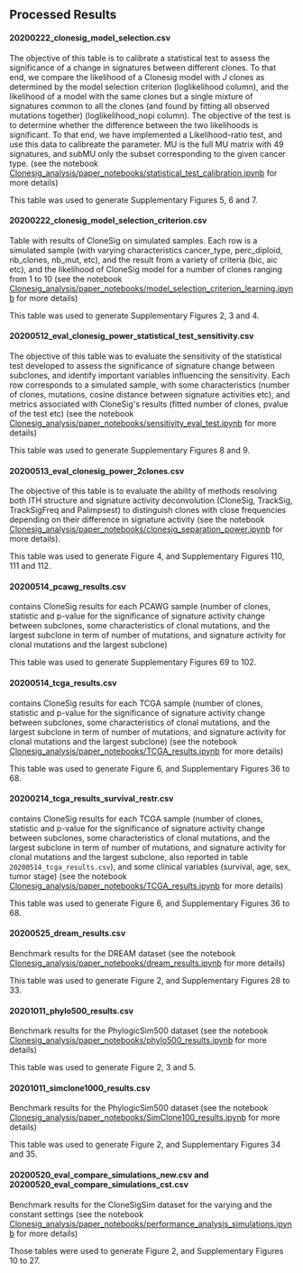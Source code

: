 ## Processed Results


#### 20200222_clonesig_model_selection.csv
The objective of this table is to calibrate a statistical test to assess the significance of a change in signatures between different clones. To that end, we compare the likelihood of a Clonesig model with $J$ clones as determined by the model selection criterion (loglikelihood column), and the likelihood of a model with the same clones but a single mixture of signatures common to all the clones (and found by fitting all observed mutations together) (loglikelihood_nopi column). The objective of the test is to determine whether the difference between the two likelihoods is significant. To that end, we have implemented a Likelihood-ratio test, and use this data to calibreate the parameter. MU is the full MU matrix with 49 signatures, and subMU only the subset corresponding to the given cancer type. (see the notebook [Clonesig_analysis/paper_notebooks/statistical_test_calibration.ipynb](https://github.com/judithabk6/Clonesig_analysis/blob/master/paper_notebooks/statistical_test_calibration.ipynb) for more details)

This table was used to generate Supplementary Figures 5, 6 and 7.


#### 20200222_clonesig_model_selection_criterion.csv
Table with results of CloneSig on simulated samples. Each row is a simulated sample (with varying characteristics cancer_type, perc_diploid, nb_clones, nb_mut, etc), and the result from a variety of criteria (bic, aic etc), and the likelihood of CloneSig model for a number of clones ranging from 1 to 10 (see the notebook [Clonesig_analysis/paper_notebooks/model_selection_criterion_learning.ipynb](https://github.com/judithabk6/Clonesig_analysis/blob/master/paper_notebooks/model_selection_criterion_learning.ipynb) for more details)

This table was used to generate Supplementary Figures 2, 3 and 4.



#### 20200512_eval_clonesig_power_statistical_test_sensitivity.csv
The objective of this table was to evaluate the sensitivity of the statistical test developed to assess the significance of signature change between subclones, and identify important variables influencing the sensitivity. Each row corresponds to a simulated sample, with some characteristics (number of clones, mutations, cosine distance between signature activities etc), and metrics associated with CloneSig's results (fitted number of clones, pvalue of the test etc) (see the notebook [Clonesig_analysis/paper_notebooks/sensitivity_eval_test.ipynb](https://github.com/judithabk6/Clonesig_analysis/blob/master/paper_notebooks/sensitivity_eval_test.ipynb) for more details)

This table was used to generate Supplementary Figures 8 and 9.



#### 20200513_eval_clonesig_power_2clones.csv
The objective of this table is to evaluate the ability of methods resolving both ITH structure and signature activity deconvolution (CloneSig, TrackSig, TrackSigFreq and Palimpsest) to distinguish clones with close frequencies depending on their difference in signature activity (see the notebook [Clonesig_analysis/paper_notebooks/clonesig_separation_power.ipynb](https://github.com/judithabk6/Clonesig_analysis/blob/master/paper_notebooks/clonesig_separation_power.ipynb) for more details). 

This table was used to generate Figure 4, and Supplementary Figures 110, 111 and 112.



#### 20200514_pcawg_results.csv
contains CloneSig results for each PCAWG sample (number of clones, statistic and p-value for the significance of signature activity change between subclones, some characteristics of clonal mutations, and the largest subclone in term of number of mutations, and signature activity for clonal mutations and the largest subclone)

This table was used to generate Supplementary Figures 69 to 102.



#### 20200514_tcga_results.csv
contains CloneSig results for each TCGA sample (number of clones, statistic and p-value for the significance of signature activity change between subclones, some characteristics of clonal mutations, and the largest subclone in term of number of mutations, and signature activity for clonal mutations and the largest subclone) (see the notebook [Clonesig_analysis/paper_notebooks/TCGA_results.ipynb](https://github.com/judithabk6/Clonesig_analysis/blob/master/paper_notebooks/TCGA_results.ipynb) for more details)

This table was used to generate Figure 6, and Supplementary Figures 36 to 68.


#### 20200214_tcga_results_survival_restr.csv
contains CloneSig results for each TCGA sample (number of clones, statistic and p-value for the significance of signature activity change between subclones, some characteristics of clonal mutations, and the largest subclone in term of number of mutations, and signature activity for clonal mutations and the largest subclone, also reported in table ```20200514_tcga_results.csv```), and some clinical variables (survival, age, sex, tumor stage) (see the notebook [Clonesig_analysis/paper_notebooks/TCGA_results.ipynb](https://github.com/judithabk6/Clonesig_analysis/blob/master/paper_notebooks/TCGA_results.ipynb) for more details)

This table was used to generate Figure 6, and Supplementary Figures 36 to 68.


#### 20200525_dream_results.csv
Benchmark results for the DREAM dataset (see the notebook [Clonesig_analysis/paper_notebooks/dream_results.ipynb](https://github.com/judithabk6/Clonesig_analysis/blob/master/paper_notebooks/dream_results.ipynb) for more details)

This table was used to generate Figure 2, and Supplementary Figures 28 to 33.

#### 20201011_phylo500_results.csv
Benchmark results for the PhylogicSim500 dataset (see the notebook [Clonesig_analysis/paper_notebooks/phylo500_results.ipynb](https://github.com/judithabk6/Clonesig_analysis/blob/master/paper_notebooks/phylo500_results.ipynb) for more details)

This table was used to generate Figure 2, 3 and 5.


#### 20201011_simclone1000_results.csv
Benchmark results for the PhylogicSim500 dataset (see the notebook [Clonesig_analysis/paper_notebooks/SimClone100_results.ipynb](https://github.com/judithabk6/Clonesig_analysis/blob/master/paper_notebooks/SimClone100_results.ipynb) for more details)

This table was used to generate Figure 2, and Supplementary Figures 34 and 35.

#### 20200520_eval_compare_simulations_new.csv and 20200520_eval_compare_simulations_cst.csv
Benchmark results for the CloneSigSim dataset for the varying and the constant settings (see the notebook [Clonesig_analysis/paper_notebooks/performance_analysis_simulations.ipynb](https://github.com/judithabk6/Clonesig_analysis/blob/master/paper_notebooks/performance_analysis_simulations.ipynb) for more details)

Those tables were used to generate Figure 2, and Supplementary Figures 10 to 27.